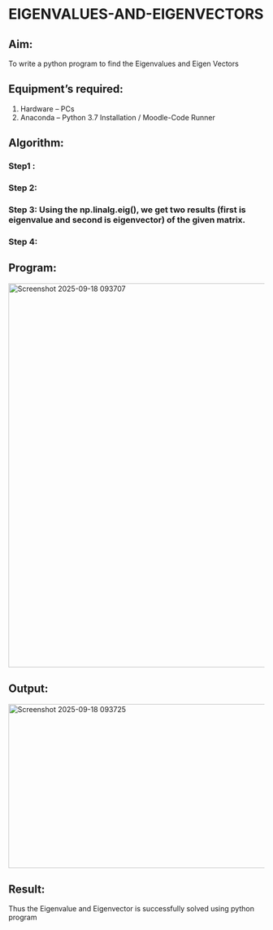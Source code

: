 # EIGENVALUES-AND-EIGENVECTORS
## Aim:
To write a python program to find the Eigenvalues and Eigen Vectors
## Equipment’s required:
1. 	Hardware – PCs
2. 	Anaconda – Python 3.7 Installation / Moodle-Code Runner
## Algorithm:
### Step1 : 
### Step 2: 
### Step 3: Using the np.linalg.eig(),  we get two results (first is eigenvalue and second is eigenvector) of the given matrix.
### Step 4: 

## Program:
<img width="1257" height="756" alt="Screenshot 2025-09-18 093707" src="https://github.com/user-attachments/assets/6c59fcf2-67de-4f98-b020-7c4982e061e1" />


## Output:
<img width="1285" height="323" alt="Screenshot 2025-09-18 093725" src="https://github.com/user-attachments/assets/1255710a-d749-4a31-9694-45b990736bb8" />

## Result:
Thus the Eigenvalue and Eigenvector is successfully solved using python program
